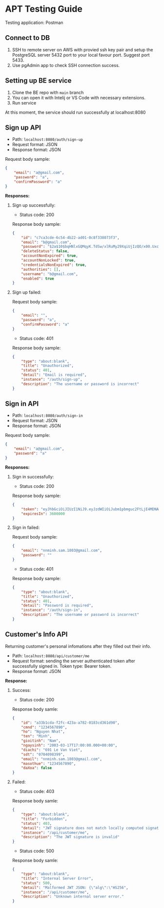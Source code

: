 # APT Testing Guide

Testing application: Postman

## Connect to DB

1. SSH to remote server on AWS with provied ssh key pair and setup the PostgreSQL server 5432 port to your local favour port. Suggest port 5433.
2. Use pgAdmin app to check SSH connection success.

## Setting up BE service

1. Clone the BE repo with `main` branch
2. You can open it with Intelij or VS Code with necessary extensions.
3. Run service

At this moment, the service should run successfully at localhost:8080

## Sign up API

- Path: `localhost:8080/auth/sign-up`
- Request format: JSON
- Response format: JSON

Request body sample:

```json
{
    "email": "a@gmail.com",
    "password": "a",
    "confirmPassword": "a"
}
```

**Responses:**

1. Sign up successfully:

    - Status code: 200

    Response body sample:

    ```json
    {
        "id": "c7ca3cde-6c54-4b22-ad01-0c8f338073f3",
        "email": "b@gmail.com",
        "password": "$2a$10$bqHNlxGQMqyK.TdSw/xlRuMy29XqiUjIzQO/x00.UxcTeZYNPFNX6",
        "deleteStatus": false,
        "accountNonExpired": true,
        "accountNonLocked": true,
        "credentialsNonExpired": true,
        "authorities": [],
        "username": "b@gmail.com",
        "enabled": true
    }
    ```

2. Sign up failed:

    Request body sample:

    ```json
    {
        "email": "",
        "password": "a",
        "confirmPassword": "a"
    }
    ```

    - Status code: 401

    Response body sample:

    ```json
    {
        "type": "about:blank",
        "title": "Unauthorized",
        "status": 401,
        "detail": "Email is required",
        "instance": "/auth/sign-up",
        "description": "The username or password is incorrect"
    }
    ```

## Sign in API

- Path: `localhost:8080/auth/sign-in`
- Request format: JSON
- Response format: JSON

Request body sample:

```json
{
    "email": "a@gmail.com",
    "password": "a"
}
```

**Responses:**

1. Sign in successfully:

    - Status code: 200

    Response body sample:

    ```json
    {
        "token": "eyJhbGciOiJIUzI1NiJ9.eyJzdWIiOiJubm1pbmguc2FtLjE4MDNAZ21haWwuY29tIiwiaWF0IjoxNzA2NTUyODM2LCJleHAiOjE3MDY1NTY0MzZ9.Wt1E57rDOBLUhCu4Z-fqkOAY-MO2IrJqQBushlAN5ng",
        "expiresIn": 3600000
    }
    ```

2. Sign in failed:

    Request body sample:

    ```json
    {
        "email": "nnminh.sam.1803@gmail.com",
        "password": ""
    }
    ```

    - Status code: 401

    Response body sample:

    ```json
    {
        "type": "about:blank",
        "title": "Unauthorized",
        "status": 401,
        "detail": "Password is required",
        "instance": "/auth/sign-in",
        "description": "The username or password is incorrect"
    }
    ```

## Customer's Info API

Returning customer's personal infomations after they filled out their info.

-  Path: `localhost:8080/api/customer/me`
- Request format: sending the server authenticated token after successfully signed in. Token type: Bearer token.
- Response format: JSON

**Response:**

1. Success:

    - Status code: 200

    Response body samle:

    ```json
    {
        "id": "a33b1cda-f2fc-423a-a782-0183cd361d90",
        "cmnd": "1234567890",
        "ho": "Nguyen Nhat",
        "ten": "Minh",
        "gioitinh": "Nam",
        "ngaysinh": "2003-03-17T17:00:00.000+00:00",
        "diachi": "691 Le Van Viet",
        "sdt": "0704098399",
        "email": "nnminh.sam.1803@gmail.com",
        "masothue": "1234567890",
        "daXoa": false
    }
    ```

2. Failed:

    - Status code: 403

    Response body samle:

    ```json
    {
        "type": "about:blank",
        "title": "Forbidden",
        "status": 403,
        "detail": "JWT signature does not match locally computed signature. JWT validity cannot be asserted and should not be trusted.",
        "instance": "/api/customer/me",
        "description": "The JWT signature is invalid"
    }
    ```

    - Status code: 500

    Response body samle:

    ```json
    {
        "type": "about:blank",
        "title": "Internal Server Error",
        "status": 500,
        "detail": "Malformed JWT JSON: {\"alg\":\"HS256",
        "instance": "/api/customer/me",
        "description": "Unknown internal server error."
    }
    ```    